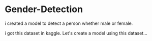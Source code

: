 # Gender-Detection
i created a model to detect a person whether male or female.

i got this dataset in kaggle. Let's create a model using this dataset...
